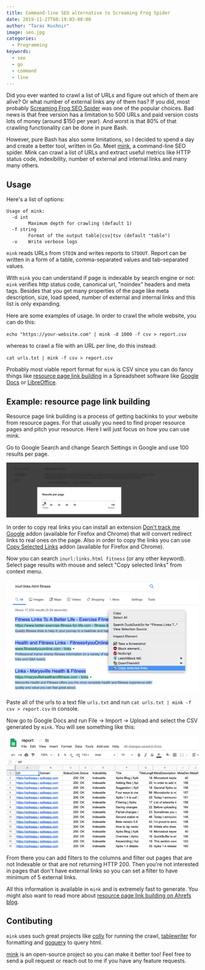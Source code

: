 ```yaml
---
title: Command-line SEO alternative to Screaming Frog Spider
date: 2019-11-27T08:19:03-08:00
author: "Taras Kushnir"
image: seo.jpg
categories:
  - Programming
keywords:
  - seo
  - go
  - command
  - line
---
```


Did you ever wanted to crawl a list of URLs and figure out which of them are alive? Or what number of external links any of them has? If you did, most probably [Screaming Frog SEO Spider](https://www.screamingfrog.co.uk/seo-spider/) was one of the popular choices. Bad news is that free version has a limitation to 500 URLs and paid version costs lots of money (around $150 per year). And worst is that 80% of that crawling functionality can be done in pure Bash.

<!--more-->

However, pure Bash has also some limitations, so I decided to spend a day and create a better tool, written in Go. Meet [mink](https://github.com/ribtoks/mink), a command-line SEO spider. Mink can crawl a list of URLs and extract useful metrics like HTTP status code, indexibility, number of external and internal links and many many others.

## Usage

Here's a list of options:

```
Usage of mink:
  -d int
    	Maximum depth for crawling (default 1)
  -f string
    	Format of the output table|csv|tsv (default "table")
  -v	Write verbose logs
```

`mink` reads URLs from `STDIN` and writes reports to `STDOUT`. Report can be written in a form of a table, comma-separated values and tab-separated values.

With `mink` you can understand if page is indexable by search engine or not: `mink` verifies http status code, canonical url, "noindex" headers and meta tags. Besides that you get many properties of the page like meta description, size, load speed, number of external and internal links and this list is only expanding.

Here are some examples of usage. In order to crawl the whole website, you can do this:

`echo "https://your-website.com" | mink -d 1000 -f csv > report.csv`

whereas to crawl a file with an URL per line, do this instead:

`cat urls.txt | mink -f csv > report.csv`

Probably most viable report format for `mink` is CSV since you can do fancy things like [resource page link building](https://www.youtube.com/watch?v=8f4YTubL6cM) in a Spreadsheet software like [Google Docs](https://docs.google.com/) or [LibreOffice](https://www.libreoffice.org/).

## Example: resource page link building

Resource page link building is a process of getting backinks to your website from resource pages. For that usually you need to find proper resource pages and pitch your resource. Here I will just focus on how you can use mink.

 Go to Google Search and change Search Settings in Google and use 100 results per page.

![Google search settings](/img/google-search-settings.png)

In order to copy real links you can install an extension [Don't track me Google](https://github.com/Rob--W/dont-track-me-google) addon (available for Firefox and Chrome) that will convert redirect links to real ones on the page. Also in order to copy the links you can use [Copy Selected Links](https://gitlab.com/Marnes/copy-selected-links) addon (available for Firefox and Chrome).

Now you can search `inurl:links.html fitness` (or any other keyword). Select page results with mouse and select "Copy selected links" from context menu.

![Copy search results](/img/extract-serp-links.png)

Paste all of the urls to a text file `urls.txt` and run `cat urls.txt | mink -f csv > report.csv` in console.

Now go to Google Docs and run File -> Import -> Upload and select the CSV generated by `mink`. You will see something like this:

![Google Sheets report](/img/google-sheets-report.png)

From there you can add filters to the columns and filter out pages that are not Indexable or that are not returning HTTP 200. Then you're not interested in pages that don't have external links so you can set a filter to have minimum of 5 external links.

All this information is available in `mink` and is extremely fast to generate. You might also want to read more about [resource page link building on Ahrefs blog](https://ahrefs.com/blog/resource-page-link-building/).

## Contibuting

`mink` uses such great projects like [colly](https://github.com/gocolly/colly) for running the crawl, [tablewriter](github.com/olekukonko/tablewriter) for formatting and [goquery](github.com/PuerkitoBio/goquery) to query html.

[mink](https://github.com/ribtoks/mink) is an open-source project so you can make it better too! Feel free to send a pull request or reach out to me if you have any feature requests.
